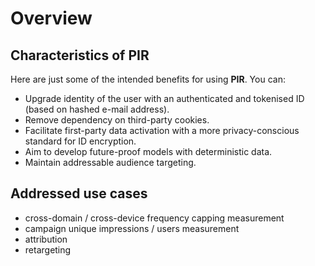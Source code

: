 Overview
========

Characteristics of PIR 
---------------------------------------------------------------------------------------

Here are just some of the intended benefits for using **PIR**. You can:

-   Upgrade identity of the user with an authenticated and tokenised ID (based on hashed e-mail address).
-   Remove dependency on third-party cookies.
-   Facilitate first-party data activation with a more privacy-conscious standard for ID encryption.
-   Aim to develop future-proof models with deterministic data.
-   Maintain addressable audience targeting.

Addressed use cases
-------------------

-   cross-domain / cross-device frequency capping measurement
-   campaign unique impressions / users measurement
-   attribution
-   retargeting
